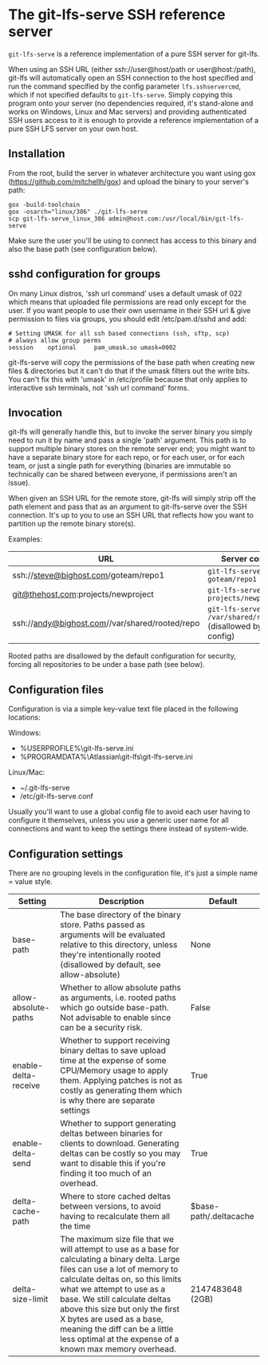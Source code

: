 # The git-lfs-serve SSH reference server #

`git-lfs-serve` is a reference implementation of a pure SSH server for git-lfs.

When using an SSH URL (either ssh://user@host/path or user@host:/path), git-lfs will automatically open an SSH connection to the host specified and run the command specified by the config parameter ```lfs.sshservercmd```, which if not specified defaults to ```git-lfs-serve```. Simply copying this program onto your server (no dependencies required, it's stand-alone and works on Windows, Linux and Mac servers) and providing authenticated SSH users access to it is enough to provide a reference implementation of a pure SSH LFS server on your own host.

## Installation ##

From the root, build the server in whatever architecture you want using gox (https://github.com/mitchellh/gox) and upload the binary to your server's path:
```
gox -build-toolchain
gox -osarch="linux/386" ./git-lfs-serve
scp git-lfs-serve_linux_386 admin@host.com:/usr/local/bin/git-lfs-serve
```

Make sure the user you'll be using to connect has access to this binary and also the base path (see configuration below).

## sshd configuration for groups ##

On many Linux distros, 'ssh url command' uses a default umask of 022 which means that uploaded file permissions are read only except for the user. If you want people to use their own username in their SSH url & give permission to files via groups, you should edit /etc/pam.d/sshd and add:
```
# Setting UMASK for all ssh based connections (ssh, sftp, scp)
# always allow group perms
session    optional     pam_umask.so umask=0002
```
git-lfs-serve will copy the permissions of the base path when creating new files & directories but it can't do that if the umask filters out the write bits. You can't fix this with 'umask' in /etc/profile because that only applies to interactive ssh terminals, not 'ssh url command' forms.

## Invocation ##

git-lfs will generally handle this, but to invoke the server binary you simply need to run it by name and pass a single 'path' argument. This path is to support multiple binary stores on the remote server end; you might want to have a separate binary store for each repo, or for each user, or for each team, or just a single path for everything (binaries are immutable so technically can be shared between everyone, if permissions aren't an issue).

When given an SSH URL for the remote store, git-lfs will simply strip off the path element and pass that as an argument to git-lfs-serve over the SSH connection. It's up to you to use an SSH URL that reflects how you want to partition up the remote binary store(s).

Examples:

| URL | Server command |
|-----|----------------|
|ssh://steve@bighost.com/goteam/repo1|```git-lfs-serve goteam/repo1```|
|git@thehost.com:projects/newproject|```git-lfs-serve projects/newproject```|
|ssh://andy@bighost.com//var/shared/rooted/repo|```git-lfs-serve /var/shared/rooted/repo``` (disallowed by default config)|

Rooted paths are disallowed by the default configuration for security, forcing all repositories to be under a base path (see below).

## Configuration files ##

Configuration is via a simple key-value text file placed in the following locations:

Windows:

* %USERPROFILE%\git-lfs-serve.ini
* %PROGRAMDATA%\Atlassian\git-lfs\git-lfs-serve.ini

Linux/Mac:

* ~/.git-lfs-serve
* /etc/git-lfs-serve.conf

Usually you'll want to use a global config file to avoid each user having to configure it themselves, unless you use a generic user name for all connections and want to keep the settings there instead of system-wide.

## Configuration settings ##

There are no grouping levels in the configuration file, it's just a simple name = value style.

| Setting | Description | Default |
|---------|-------------|---------|
|base-path|The base directory of the binary store. Paths passed as arguments will be evaluated relative to this directory, unless they're intentionally rooted (disallowed by default, see allow-absolute) |None|
|allow-absolute-paths|Whether to allow absolute paths as arguments, i.e. rooted paths which go outside base-path. Not advisable to enable since can be a security risk.|False|
|enable-delta-receive|Whether to support receiving binary deltas to save upload time at the expense of some CPU/Memory usage to apply them. Applying patches is not as costly as generating them which is why there are separate settings|True|
|enable-delta-send|Whether to support generating deltas between binaries for clients to download. Generating deltas can be costly so you may want to disable this if you're finding it too much of an overhead.|True|
|delta-cache-path|Where to store cached deltas between versions, to avoid having to recalculate them all the time|$base-path/.deltacache|
|delta-size-limit|The maximum size file that we will attempt to use as a base for calculating a binary delta. Large files can use a lot of memory to calculate deltas on, so this limits what we attempt to use as a base. We still calculate deltas above this size but only the first X bytes are used as a base, meaning the diff can be a little less optimal at the expense of a known max memory overhead. |2147483648 (2GB)|




